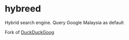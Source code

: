 hybreed
=======

Hybrid search engine. Query Google Malaysia as default

Fork of [DuckDuckGoog](https://github.com/mikecrittenden/duckduckgoog)
